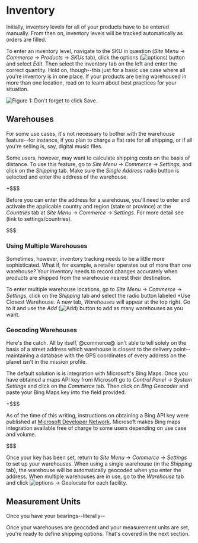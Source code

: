# Inventory

Initially, inventory levels for all of your products have to be entered
manually. From then on, inventory levels will be tracked automatically as orders
are filled.

To enter an inventory level, navigate to the SKU in question (*Site Menu* &rarr;
*Commerce* &rarr; *Products* &rarr; *SKUs* tab), click the options
(![options](../../../images/icon-options.png)) button and select *Edit*. Then
select the inventory tab on the left and enter the correct quantity. Hold on,
though--this just for a basic use case where all you're inventory is in one
place. If your products are being warehoused in more than one location, read on
to learn about best practices for your situation.

![Figure 1: Don't forget to click *Save*.](../../../images/inventory.png)

<!--Is there anything that needs to be done to ensure that inventory is tracked
automatically? I can't get the inventory count in catalog/skus to count change
unless I change it manually.-->

## Warehouses 

For some use cases, it's not necessary to bother with the warehouse feature--for
instance, if you plan to charge a flat rate for all shipping, or if all you're
selling is, say, digital music files.

Some users, however, may want to calculate shipping costs on the basis of
distance. To use this feature, go to *Site Menu* &rarr; *Commerce* &rarr;
*Settings*, and click on the *Shipping* tab. Make sure the *Single Address*
radio button is selected and enter the address of the warehouse.

+$$$

Before you can enter the address for a warehouse, you'll need to enter and
activate the applicable country and region (state or province) at the
*Countries* tab at *Site Menu* &rarr; *Commerce* &rarr; *Settings*. For more
detail see (link to settings/countries).

$$$

### Using Multiple Warehouses

Sometimes, however, inventory tracking needs to be a little more sophisticated.
What if, for example, a retailer operates out of more than one warehouse? Your
inventory needs to record changes accurately when products are shipped from the
warehouse nearest their destination.

To enter multiple warehouse locations, go to *Site Menu* &rarr; *Commerce*
&rarr; *Settings*, click on the *Shipping* tab and select the radio button
labeled *Use Closest Warehouse. A new tab, *Warehouses* will appear at the top
right. Go to it and use the *Add* (![Add](../../../images/icon-add.png)) button
to add as many warehouses as you want.

### Geocoding Warehouses

Here's the catch. All by itself, @commerce@ isn't able to tell solely on the
basis of a street address which warehouse is closest to the delivery
point--maintaining a database with the GPS coordinates of every address on the
planet isn't in the mission profile.

The default solution is is integration with Microsoft's Bing Maps. Once you have
obtained a maps API key from Microsoft go to *Control Panel* &rarr; *System
Settings* and click on the *Commerce* tab. Then click on *Bing Geocoder* and
paste your Bing Maps key into the field provided.

+$$$

As of the time of this writing, instructions on obtaining a Bing API key were
published at [Microsoft Developer
Network](https://msdn.microsoft.com/en-us/library/ff428642.aspx). Microsoft
makes Bing maps integration available free of charge to some users depending on
use case and volume.

$$$

Once your key has been set, return to *Site Menu* &rarr; *Commerce* &rarr;
*Settings* to set up your warehouses. When using a single warehouse (in the
*Shipping* tab), the warehouse will be automatically geocoded when you enter the
address. When multiple warehouses are in use, go to the *Warehouse* tab and
click ![options](../../../images/icon-options.png) &rarr; Geolocate for each
facility.

## Measurement Units

Once you have your bearings--literally--

Once your warehouses are geocoded and your measurement units are set, you're
ready to define shipping options. That's covered in the next section.
